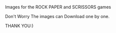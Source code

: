 Images for the ROCK PAPER and SCRISSORS games

Don't Worry The images can Download one by one.

THANK YOU:)
